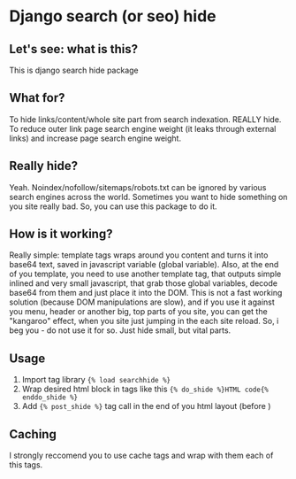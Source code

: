 Django search (or seo) hide
==

Let's see: what is this?
---

This is django search hide package

What for?
---

To hide links/content/whole site part from search indexation. REALLY hide. To reduce outer link page search engine weight (it leaks through external links) and increase page search engine weight.

Really hide?
---
Yeah. Noindex/nofollow/sitemaps/robots.txt can be ignored by various search engines across the world.
Sometimes you want to hide something on you site really bad. So, you can use this package to do it.

How is it working?
---
Really simple: template tags wraps around you content and turns it into base64 text, saved in javascript variable (global variable). Also, at the end of you template, you need to use another template tag, that outputs simple inlined and very small javascript, that grab those global variables, decode base64 from them and just place it into the DOM.
This is not a fast working solution (because DOM manipulations are slow), and if you use it against you menu, header or another big, top parts of you site, you can get the "kangaroo" effect, when you site just jumping in the each site reload.
So, i beg you - do not use it for so. Just hide small, but vital parts.

Usage
---
1. Import tag library `{% load searchhide %}`
2. Wrap desired html block in tags like this `{% do_shide %}HTML code{% enddo_shide %}`
3. Add `{% post_shide %}` tag call in the end of you html layout (before </body>)

Caching
---
I strongly reccomend you to use cache tags and wrap with them each of this tags.
